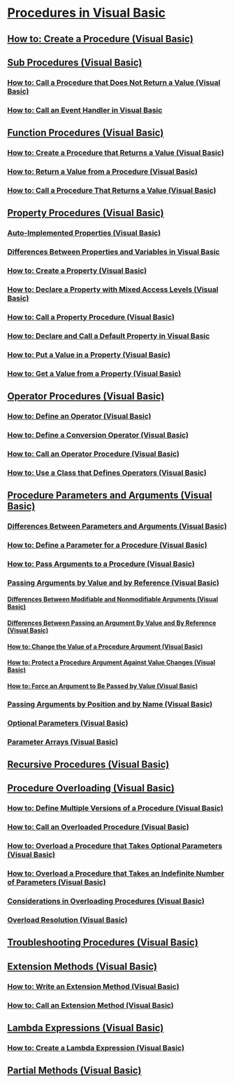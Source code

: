 # [Procedures in Visual Basic](index.md)
## [How to: Create a Procedure (Visual Basic)](how-to-create-a-procedure.md)
## [Sub Procedures (Visual Basic)](sub-procedures.md)
### [How to: Call a Procedure that Does Not Return a Value (Visual Basic)](how-to-call-a-procedure-that-does-not-return-a-value.md)
### [How to: Call an Event Handler in Visual Basic](how-to-call-an-event-handler.md)
## [Function Procedures (Visual Basic)](function-procedures.md)
### [How to: Create a Procedure that Returns a Value (Visual Basic)](how-to-create-a-procedure-that-returns-a-value.md)
### [How to: Return a Value from a Procedure (Visual Basic)](how-to-return-a-value-from-a-procedure.md)
### [How to: Call a Procedure That Returns a Value (Visual Basic)](how-to-call-a-procedure-that-returns-a-value.md)
## [Property Procedures (Visual Basic)](property-procedures.md)
### [Auto-Implemented Properties (Visual Basic)](auto-implemented-properties.md)
### [Differences Between Properties and Variables in Visual Basic](differences-between-properties-and-variables.md)
### [How to: Create a Property (Visual Basic)](how-to-create-a-property.md)
### [How to: Declare a Property with Mixed Access Levels (Visual Basic)](how-to-declare-a-property-with-mixed-access-levels.md)
### [How to: Call a Property Procedure (Visual Basic)](how-to-call-a-property-procedure.md)
### [How to: Declare and Call a Default Property in Visual Basic](how-to-declare-and-call-a-default-property.md)
### [How to: Put a Value in a Property (Visual Basic)](how-to-put-a-value-in-a-property.md)
### [How to: Get a Value from a Property (Visual Basic)](how-to-get-a-value-from-a-property.md)
## [Operator Procedures (Visual Basic)](operator-procedures.md)
### [How to: Define an Operator (Visual Basic)](how-to-define-an-operator.md)
### [How to: Define a Conversion Operator (Visual Basic)](how-to-define-a-conversion-operator.md)
### [How to: Call an Operator Procedure (Visual Basic)](how-to-call-an-operator-procedure.md)
### [How to: Use a Class that Defines Operators (Visual Basic)](how-to-use-a-class-that-defines-operators.md)
## [Procedure Parameters and Arguments (Visual Basic)](procedure-parameters-and-arguments.md)
### [Differences Between Parameters and Arguments (Visual Basic)](differences-between-parameters-and-arguments.md)
### [How to: Define a Parameter for a Procedure (Visual Basic)](how-to-define-a-parameter-for-a-procedure.md)
### [How to: Pass Arguments to a Procedure (Visual Basic)](how-to-pass-arguments-to-a-procedure.md)
### [Passing Arguments by Value and by Reference (Visual Basic)](passing-arguments-by-value-and-by-reference.md)
#### [Differences Between Modifiable and Nonmodifiable Arguments (Visual Basic)](differences-between-modifiable-and-nonmodifiable-arguments.md)
#### [Differences Between Passing an Argument By Value and By Reference (Visual Basic)](differences-between-passing-an-argument-by-value-and-by-reference.md)
#### [How to: Change the Value of a Procedure Argument (Visual Basic)](how-to-change-the-value-of-a-procedure-argument.md)
#### [How to: Protect a Procedure Argument Against Value Changes (Visual Basic)](how-to-protect-a-procedure-argument-against-value-changes.md)
#### [How to: Force an Argument to Be Passed by Value (Visual Basic)](how-to-force-an-argument-to-be-passed-by-value.md)
### [Passing Arguments by Position and by Name (Visual Basic)](passing-arguments-by-position-and-by-name.md)
### [Optional Parameters (Visual Basic)](optional-parameters.md)
### [Parameter Arrays (Visual Basic)](parameter-arrays.md)
## [Recursive Procedures (Visual Basic)](recursive-procedures.md)
## [Procedure Overloading (Visual Basic)](procedure-overloading.md)
### [How to: Define Multiple Versions of a Procedure (Visual Basic)](how-to-define-multiple-versions-of-a-procedure.md)
### [How to: Call an Overloaded Procedure (Visual Basic)](how-to-call-an-overloaded-procedure.md)
### [How to: Overload a Procedure that Takes Optional Parameters (Visual Basic)](how-to-overload-a-procedure-that-takes-optional-parameters.md)
### [How to: Overload a Procedure that Takes an Indefinite Number of Parameters (Visual Basic)](how-to-overload-a-procedure-that-takes-an-indefinite-number-of-parameters.md)
### [Considerations in Overloading Procedures (Visual Basic)](considerations-in-overloading-procedures.md)
### [Overload Resolution (Visual Basic)](overload-resolution.md)
## [Troubleshooting Procedures (Visual Basic)](troubleshooting-procedures.md)
## [Extension Methods (Visual Basic)](extension-methods.md)
### [How to: Write an Extension Method (Visual Basic)](how-to-write-an-extension-method.md)
### [How to: Call an Extension Method (Visual Basic)](how-to-call-an-extension-method.md)
## [Lambda Expressions (Visual Basic)](lambda-expressions.md)
### [How to: Create a Lambda Expression (Visual Basic)](how-to-create-a-lambda-expression.md)
## [Partial Methods (Visual Basic)](partial-methods.md)
